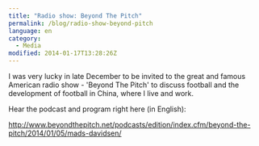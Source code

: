 ```yaml
---
title: "Radio show: Beyond The Pitch"
permalink: /blog/radio-show-beyond-pitch
language: en
category:
  - Media
modified: 2014-01-17T13:28:26Z
---
```


I was very lucky in late December to be invited to the great and famous American radio show - 'Beyond The Pitch' to discuss football and the development of football in China, where I live and work.

Hear the podcast and program right here (in English):

<http://www.beyondthepitch.net/podcasts/edition/index.cfm/beyond-the-pitch/2014/01/05/mads-davidsen/>
